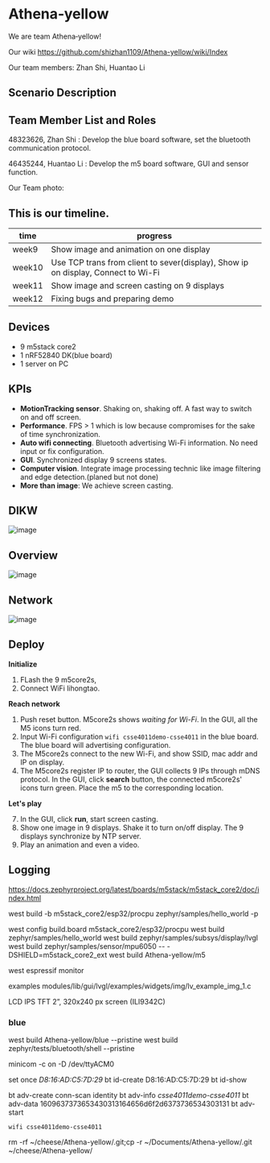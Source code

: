 # Athena‐yellow

We are team Athena‐yellow!

Our wiki <https://github.com/shizhan1109/Athena-yellow/wiki/Index>

Our team members: Zhan Shi, Huantao Li


## Scenario Description

## Team Member List and Roles

48323626, Zhan Shi : Develop the blue board software, set the bluetooth communication protocol.

46435244, Huantao Li : Develop the m5 board software, GUI and sensor function.

Our Team photo:

## This is our timeline.

| time   | progress                                                                          |
| ------ | --------------------------------------------------------------------------------- |
| week9  | Show image and animation on one display                                           |
| week10 | Use TCP trans from client to sever(display), Show ip on display, Connect to Wi-Fi |
| week11 | Show image and screen casting on 9 displays                                       |
| week12 | Fixing bugs and preparing demo                                                    |

## Devices

- 9 m5stack core2
- 1 nRF52840 DK(blue board)
- 1 server on PC

## KPIs

- **MotionTracking sensor**. Shaking on, shaking off. A fast way to switch on and off screen.
- **Performance**. FPS > 1 which is low because compromises for the sake of time synchronization.
- **Auto wifi connecting**. Bluetooth advertising Wi-Fi information. No need input or fix configuration.
- **GUI**. Synchronized display 9 screens states.
- **Computer vision**. Integrate image processing technic like image filtering and edge detection.(planed but not done)
- **More than image**: We achieve screen casting.



## DIKW

![image](https://github.com/shizhan1109/Athena-yellow/assets/80838084/d1e2cfdc-3a25-4ee8-a864-81aba5bf2205)

## Overview

![image](https://github.com/shizhan1109/Athena-yellow/assets/80838084/856e87d5-0ac6-4b45-af45-918d94dd5734)


## Network

![image](https://github.com/shizhan1109/Athena-yellow/assets/80838084/d0887cef-a5d9-4bf3-aaae-53077e5ac711)

## Deploy

**Initialize**

1. FLash the 9 m5core2s,
2. Connect WiFi lihongtao.

**Reach network**

1. Push reset button. M5core2s shows *waiting for Wi-Fi*. In the GUI, all the M5 icons turn red.
2. Input Wi-Fi configuration `wifi csse4011demo-csse4011` in the blue board. The blue board will advertising configuration.
3. The M5core2s connect to the new Wi-Fi, and show SSID, mac addr and IP on display. 
4. The M5core2s register IP to router, the GUI collects 9 IPs through mDNS protocol. In the GUI, click **search** button, the connected m5core2s' icons turn green. Place the m5 to the corresponding location.

**Let's play**

7. In the GUI, click **run**, start screen casting.
8. Show one image in 9 displays. Shake it to turn on/off display. The 9 displays synchronize by NTP server.
9. Play an animation and even a video.


## Logging

<https://docs.zephyrproject.org/latest/boards/m5stack/m5stack_core2/doc/index.html>

west build -b m5stack_core2/esp32/procpu zephyr/samples/hello_world -p

west config build.board m5stack_core2/esp32/procpu
west build zephyr/samples/hello_world
west build zephyr/samples/subsys/display/lvgl
west build zephyr/samples/sensor/mpu6050 -- -DSHIELD=m5stack_core2_ext
west build Athena-yellow/m5

west espressif monitor

examples
modules/lib/gui/lvgl/examples/widgets/img/lv_example_img_1.c

LCD IPS TFT 2”, 320x240 px screen (ILI9342C)

### blue
west build Athena-yellow/blue --pristine
west build zephyr/tests/bluetooth/shell --pristine

minicom -c on -D /dev/ttyACM0

set once
*D8:16:AD:C5:7D:29*
bt id-create D8:16:AD:C5:7D:29
bt id-show

bt adv-create conn-scan identity
bt adv-info
*csse4011demo-csse4011*
bt adv-data 1609637373653430313164656d6f2d6373736534303131
bt adv-start

`wifi csse4011demo-csse4011`


rm -rf ~/cheese/Athena-yellow/.git;cp -r ~/Documents/Athena-yellow/.git ~/cheese/Athena-yellow/
